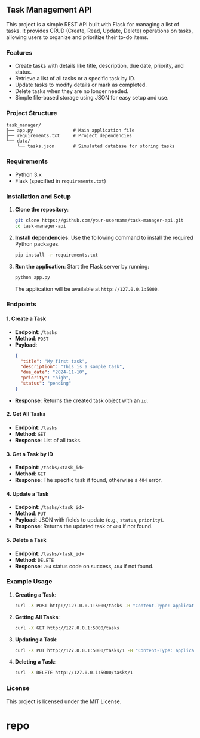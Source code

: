 ## Task Management API

This project is a simple REST API built with Flask for managing a list of tasks. It provides CRUD (Create, Read, Update, Delete) operations on tasks, allowing users to organize and prioritize their to-do items.

### Features

- Create tasks with details like title, description, due date, priority, and status.
- Retrieve a list of all tasks or a specific task by ID.
- Update tasks to modify details or mark as completed.
- Delete tasks when they are no longer needed.
- Simple file-based storage using JSON for easy setup and use.

### Project Structure

```
task_manager/
├── app.py               # Main application file
├── requirements.txt     # Project dependencies
└── data/
    └── tasks.json       # Simulated database for storing tasks
```

### Requirements

- Python 3.x
- Flask (specified in `requirements.txt`)

### Installation and Setup

1. **Clone the repository**:
   ```bash
   git clone https://github.com/your-username/task-manager-api.git
   cd task-manager-api
   ```

2. **Install dependencies**:
   Use the following command to install the required Python packages.
   ```bash
   pip install -r requirements.txt
   ```

3. **Run the application**:
   Start the Flask server by running:
   ```bash
   python app.py
   ```
   The application will be available at `http://127.0.0.1:5000`.

### Endpoints

#### 1. Create a Task
- **Endpoint**: `/tasks`
- **Method**: `POST`
- **Payload**:
  ```json
  {
    "title": "My first task",
    "description": "This is a sample task",
    "due_date": "2024-11-10",
    "priority": "high",
    "status": "pending"
  }
  ```
- **Response**: Returns the created task object with an `id`.

#### 2. Get All Tasks
- **Endpoint**: `/tasks`
- **Method**: `GET`
- **Response**: List of all tasks.

#### 3. Get a Task by ID
- **Endpoint**: `/tasks/<task_id>`
- **Method**: `GET`
- **Response**: The specific task if found, otherwise a `404` error.

#### 4. Update a Task
- **Endpoint**: `/tasks/<task_id>`
- **Method**: `PUT`
- **Payload**: JSON with fields to update (e.g., `status`, `priority`).
- **Response**: Returns the updated task or `404` if not found.

#### 5. Delete a Task
- **Endpoint**: `/tasks/<task_id>`
- **Method**: `DELETE`
- **Response**: `204` status code on success, `404` if not found.

### Example Usage

1. **Creating a Task**:
   ```bash
   curl -X POST http://127.0.0.1:5000/tasks -H "Content-Type: application/json" -d '{"title": "Test Task", "description": "Test Description", "due_date": "2024-11-10", "priority": "medium", "status": "pending"}'
   ```

2. **Getting All Tasks**:
   ```bash
   curl -X GET http://127.0.0.1:5000/tasks
   ```

3. **Updating a Task**:
   ```bash
   curl -X PUT http://127.0.0.1:5000/tasks/1 -H "Content-Type: application/json" -d '{"status": "completed"}'
   ```

4. **Deleting a Task**:
   ```bash
   curl -X DELETE http://127.0.0.1:5000/tasks/1
   ```

### License

This project is licensed under the MIT License.
# repo
